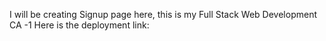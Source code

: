 I will be creating Signup page here, 
this is my Full Stack Web Development CA -1 
Here is the deployment link: 